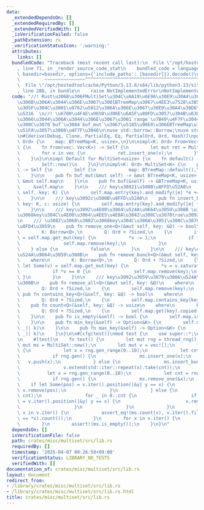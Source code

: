 ```yaml
---
data:
  _extendedDependsOn: []
  _extendedRequiredBy: []
  _extendedVerifiedWith: []
  _isVerificationFailed: false
  _pathExtension: rs
  _verificationStatusIcon: ':warning:'
  attributes:
    links: []
  bundledCode: "Traceback (most recent call last):\n  File \"/opt/hostedtoolcache/Python/3.13.8/x64/lib/python3.13/site-packages/onlinejudge_verify/documentation/build.py\"\
    , line 71, in _render_source_code_stat\n    bundled_code = language.bundle(stat.path,\
    \ basedir=basedir, options={'include_paths': [basedir]}).decode()\n          \
    \         ~~~~~~~~~~~~~~~^^^^^^^^^^^^^^^^^^^^^^^^^^^^^^^^^^^^^^^^^^^^^^^^^^^^^^^^^^^^^^^^^^\n\
    \  File \"/opt/hostedtoolcache/Python/3.13.8/x64/lib/python3.13/site-packages/onlinejudge_verify/languages/rust.py\"\
    , line 288, in bundle\n    raise NotImplementedError\nNotImplementedError\n"
  code: "//! Rust\u306B\u306FMultiSet\u304C\u6A19\u6E96\u30E9\u30A4\u30D6\u30E9\u30EA\
    \u306B\u306A\u3044\u306E\u3067\u3001BTreeMap\u3067\u4EE3\u7528\u3057\u3066\u3044\
    \u305F\u304C\u3001\u9762\u5012\u306A\u306E\u3067\u30E9\u30A4\u30D6\u30E9\u30EA\
    \u5316  \n//! \u6700\u4F4E\u9650\u306E\u6A5F\u80FD\u3057\u304B\u63D0\u4F9B\u3057\
    \u3066\u3044\u306A\u3044\u306E\u3067\u3001`range`\u7B49\u4F7F\u3044\u305F\u3051\
    \u308C\u3070`buf`\u3084`buf_mut`\u3067\u5185\u90E8\u306EBTreeMap\u3092\u53D6\u308A\
    \u51FA\u3057\u3066\u4F7F\u3046\n\nuse std::borrow::Borrow;\nuse std::collections::BTreeMap;\n\
    \n#[derive(Debug, Clone, PartialEq, Eq, PartialOrd, Ord, Hash)]\npub struct MultiSet<K:\
    \ Ord> {\n    map: BTreeMap<K, usize>,\n}\n\nimpl<K: Ord> From<Vec<K>> for MultiSet<K>\
    \ {\n    fn from(vec: Vec<K>) -> Self {\n        let mut ret = MultiSet::new();\n\
    \        for v in vec {\n            ret.insert_one(v);\n        }\n        ret\n\
    \    }\n}\n\nimpl Default for MultiSet<usize> {\n    fn default() -> Self {\n\
    \        Self::new()\n    }\n}\n\nimpl<K: Ord> MultiSet<K> {\n    pub fn new()\
    \ -> Self {\n        Self {\n            map: BTreeMap::default(),\n        }\n\
    \    }\n\n    pub fn buf_mut(&mut self) -> &mut BTreeMap<K, usize> {\n       \
    \ &mut self.map\n    }\n\n    pub fn buf(&self) -> &BTreeMap<K, usize> {\n   \
    \     &self.map\n    }\n\n    /// key\u30921\u500B\u8FFD\u52A0\n    pub fn insert_one(&mut\
    \ self, key: K) {\n        self.map.entry(key).and_modify(|e| *e += 1).or_insert(1);\n\
    \    }\n\n    /// key\u3092c\u500B\u8FFD\u52A0\n    pub fn insert_bunch(&mut self,\
    \ key: K, c: usize) {\n        self.map.entry(key).and_modify(|e| *e += c).or_insert(c);\n\
    \    }\n\n    /// key\u3092\u4E00\u3064\u524A\u9664\u3059\u308B \u3082\u3068\u3082\
    \u3068key\u304C\u4E00\u3064\u4EE5\u4E0A\u3042\u308C\u3070true\u3092\u8FD4\u3059\
    \n    /// \u3082\u3068\u3082\u3068key\u304C\u306A\u3051\u308C\u3070false\u3092\
    \u8FD4\u3059\n    pub fn remove_one<Q>(&mut self, key: &Q) -> bool\n    where\n\
    \        K: Borrow<Q>,\n        Q: Ord + ?Sized,\n    {\n        if let Some(v)\
    \ = self.map.get_mut(key) {\n            *v -= 1;\n            if *v == 0 {\n\
    \                self.map.remove(key);\n            }\n            true\n    \
    \    } else {\n            false\n        }\n    }\n\n    /// key\u3092c\u500B\
    \u524A\u9664\u3059\u308B\n    pub fn remove_bunch<Q>(&mut self, key: &Q, c: usize)\n\
    \    where\n        K: Borrow<Q>,\n        Q: Ord + ?Sized,\n    {\n        if\
    \ let Some(v) = self.map.get_mut(key) {\n            *v = v.saturating_sub(c);\n\
    \            if *v == 0 {\n                self.map.remove(key);\n           \
    \ }\n        }\n    }\n\n    /// key\u3092\u3059\u3079\u3066\u524A\u9664\u3059\
    \u308B\n    pub fn remove_all<Q>(&mut self, key: &Q)\n    where\n        K: Borrow<Q>,\n\
    \        Q: Ord + ?Sized,\n    {\n        self.map.remove(key);\n    }\n\n   \
    \ pub fn contains_key<Q>(&self, key: &Q) -> bool\n    where\n        K: Borrow<Q>,\n\
    \        Q: Ord + ?Sized,\n    {\n        self.map.contains_key(key)\n    }\n\n\
    \    pub fn count<Q>(&self, key: &Q) -> usize\n    where\n        K: Borrow<Q>,\n\
    \        Q: Ord + ?Sized,\n    {\n        self.map.get(key).copied().unwrap_or(0)\n\
    \    }\n\n    pub fn is_empty(&self) -> bool {\n        self.map.is_empty()\n\
    \    }\n\n    pub fn min_key(&self) -> Option<&K> {\n        self.map.first_key_value().map(|(k,\
    \ _)| k)\n    }\n\n    pub fn max_key(&self) -> Option<&K> {\n        self.map.last_key_value().map(|(k,\
    \ _)| k)\n    }\n}\n\n#[cfg(test)]\nmod test {\n    use super::*;\n    use rand::prelude::*;\n\
    \n    #[test]\n    fn test() {\n        let mut rng = thread_rng();\n        let\
    \ mut ms = MultiSet::new();\n        let mut v = vec![];\n        for _ in 0..1000\
    \ {\n            let x = rng.gen_range(0..10);\n            let cnt = rng.gen_range(1..=10);\n\
    \            if rng.gen() {\n                ms.insert_one(x);\n             \
    \   v.push(x);\n            } else {\n                ms.insert_bunch(x, cnt);\n\
    \                v.extend(std::iter::repeat(x).take(cnt));\n            }\n  \
    \          let x = rng.gen_range(0..10);\n            let cnt = rng.gen_range(1..=5);\n\
    \            if rng.gen() {\n                ms.remove_one(&x);\n            \
    \    if let Some(pos) = v.iter().position(|&y| y == x) {\n                   \
    \ v.remove(pos);\n                }\n            } else {\n                ms.remove_bunch(&x,\
    \ cnt);\n                for _ in 0..cnt {\n                    if let Some(pos)\
    \ = v.iter().position(|&y| y == x) {\n                        v.remove(pos);\n\
    \                    }\n                }\n            }\n        }\n        for\
    \ x in v.iter() {\n            assert_eq!(ms.count(x), v.iter().filter(|&&y| y\
    \ == *x).count());\n        }\n        for x in v.iter() {\n            ms.remove_one(x);\n\
    \        }\n        assert!(ms.is_empty());\n    }\n}\n"
  dependsOn: []
  isVerificationFile: false
  path: crates/misc/multiset/src/lib.rs
  requiredBy: []
  timestamp: '2025-04-07 00:26:50+09:00'
  verificationStatus: LIBRARY_NO_TESTS
  verifiedWith: []
documentation_of: crates/misc/multiset/src/lib.rs
layout: document
redirect_from:
- /library/crates/misc/multiset/src/lib.rs
- /library/crates/misc/multiset/src/lib.rs.html
title: crates/misc/multiset/src/lib.rs
---
```

